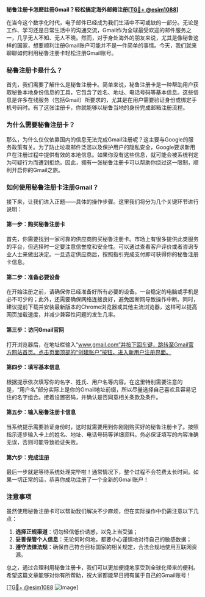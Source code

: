 **秘鲁注册卡怎麽註冊Gmail？轻松搞定海外邮箱注册[[TG💪+ @esim1088](https://t.me/s/esim1088)]**

在当今这个数字化时代，电子邮件已经成为我们生活中不可或缺的一部分。无论是工作、学习还是日常生活中的沟通交流，Gmail作为全球最受欢迎的邮件服务之一，几乎无人不知、无人不晓。然而，对于身处海外的朋友来说，尤其是像秘鲁这样的国家，想要顺利注册Gmail账户可能并不是一件简单的事情。今天，我们就来聊聊如何利用秘鲁注册卡轻松注册Gmail账号。

### 秘鲁注册卡是什么？

首先，我们需要了解什么是秘鲁注册卡。简单来说，秘鲁注册卡是一种帮助用户获取秘鲁本地身份信息的工具，它包含了姓名、地址、电话号码等基本信息。这些信息是许多在线服务（包括Gmail）所要求的，尤其是在用户需要验证身份或绑定手机号码时。有了这张注册卡，你就能够以秘鲁当地的身份完成邮箱注册流程。

### 为什么需要秘鲁注册卡？

那么，为什么仅仅依靠国内的信息无法完成Gmail注册呢？这主要与Google的服务政策有关。为了防止垃圾邮件泛滥以及保护用户的隐私安全，Google要求新用户在注册过程中提供有效的本地信息。如果你没有这些信息，就可能会被系统判定为可疑行为而遭到拒绝。因此，拥有一张秘鲁注册卡可以帮助你绕过这一限制，顺利开启你的Gmail之旅。

### 如何使用秘鲁注册卡注册Gmail？

接下来，让我们进入正题——具体的操作步骤。这里我们将分为几个关键环节进行说明：

#### 第一步：购买秘鲁注册卡

首先，你需要找到一家可靠的供应商购买秘鲁注册卡。市场上有很多提供此类服务的平台，但选择时一定要注意信誉度和安全性。可以通过查看客户评价或者咨询专业人士来做出决定。一旦选定供应商后，按照指引完成支付即可获得你的秘鲁注册卡信息。

#### 第二步：准备必要设备

在开始注册之前，请确保你已经准备好所有必要的设备。一台稳定的电脑或手机是必不可少的；此外，还需要确保网络连接良好，避免因断网导致操作中断。同时，建议提前下载并安装最新版本的Chrome浏览器或其他主流浏览器，这样可以提高网页加载速度，并减少兼容性问题的发生几率。

#### 第三步：访问Gmail官网

打开浏览器后，在地址栏输入“www.gmail.com”并按下回车键，跳转至Gmail官方网站首页。点击页面顶部的“创建账户”按钮，进入新用户注册界面。

#### 第四步：填写基本信息

根据提示依次填写你的名字、姓氏、用户名等内容。在这里特别需要注意的是，“用户名”部分实际上是你的Gmail地址前缀，所以尽量选择自己喜欢且容易记住的名字组合。接着设置密码，并确认是否同意相关条款及条件。

#### 第五步：输入秘鲁注册卡信息

当系统提示需要验证身份时，这时就需要用到你刚刚购买好的秘鲁注册卡了。按照指示逐步输入卡上的姓名、地址、电话号码等详细资料。务必保证填写的内容准确无误，否则可能导致验证失败。

#### 第六步：完成注册

最后一步就是等待系统处理完毕啦！通常情况下，整个过程不会花费太长时间。如果一切正常的话，恭喜你成功注册了一个全新的Gmail账户！

### 注意事项

虽然使用秘鲁注册卡可以帮助我们解决不少麻烦，但在实际操作中仍需注意以下几点：

1. **选择正规渠道**：切勿轻信低价诱惑，以免上当受骗；
2. **妥善保管个人信息**：无论何时何地，都要小心谨慎地对待自己的敏感数据；
3. **遵守法律法规**：确保自己符合目标国家的相关规定，合法合规地使用互联网资源。

总之，通过合理利用秘鲁注册卡，我们可以更加便捷地享受到全球化带来的便利。希望这篇文章能够对你有所帮助，祝大家都能早日拥有属于自己的Gmail账号！

[[TG💪+ @esim1088](https://t.me/s/esim1088) ![Image](https://i.postimg.cc/4NQfJmqS/Snipaste-2025-05-13-00-14-12.png)]